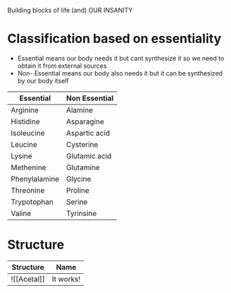 Building blocks of life (and) OUR INSANITY

# Classification based on essentiality 

- Essential means our body needs it but cant synthesize it so we need to obtain it from external sources
- Non- Essential means our body also needs it but it can be synthesized by our body itself

| Essential     | Non Essential |
| ------------- | ------------- |
| Arginine      | Alamine       |
| Histidine     | Asparagine    |
| Isoleucine    | Aspartic acid |
| Leucine       | Cysterine     |
| Lysine        | Glutamic acid |
| Methenine     | Glutamine     |
| Phenylalamine | Glycine       |
| Threonine     | Proline       |
| Trypotophan   | Serine        |
| Valine        | Tyrinsine     |

# Structure

| Structure   | Name      |
| ----------- | --------- |
| ![[Acetal]] | It works! |
